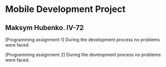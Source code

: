 # Mobile Development Project

## Maksym Hubenko. IV-72

[Programming assignment 1] During the development process no problems were faced.

[Programming assignment 2] During the development process no problems were faced.
